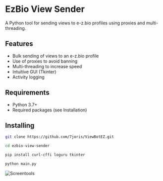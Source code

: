 # EzBio View Sender

A Python tool for sending views to e-z.bio profiles using proxies and multi-threading.

## Features

- Bulk sending of views to an e-z.bio profile
- Use of proxies to avoid banning
- Multi-threading to increase speed
- Intuitive GUI (Tkinter)
- Activity logging

## Requirements

- Python 3.7+
- Required packages (see Installation)

## Installing

```bash
git clone https://github.com/7joris/ViewBotEZ.git
```
```bash
cd ezbio-view-sender
```
```bash
pip install curl-cffi loguru tkinter 
```
```bash
python main.py
```

![Screentools](https://cdn.discordapp.com/attachments/1369711051234611242/1372189566265593888/Capture_decran_2025-05-14_142658.png?ex=6825de9e&is=68248d1e&hm=2827bca53f53614c1a2af34131aad7145dc4c5a7ac2970350a7909018ec37dad&)
